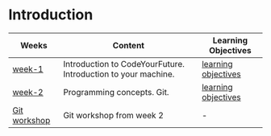 # Introduction

| Weeks                          | Content                                                        | Learning Objectives                                    |
| ------------------------------ | -------------------------------------------------------------- | ------------------------------------------------------ |
| [week-1](./week-1/lesson.md)   | Introduction to CodeYourFuture. Introduction to your machine.  | [learning objectives](./week-1/learning-objectives.md) |
| [week-2](./week-2/lesson.md)   | Programming concepts. Git.                                     | [learning objectives](./week-2/learning-objectives.md) |
| [Git workshop](./week-2/git-workshop-transcript.md) | Git workshop from week 2                  | - |
